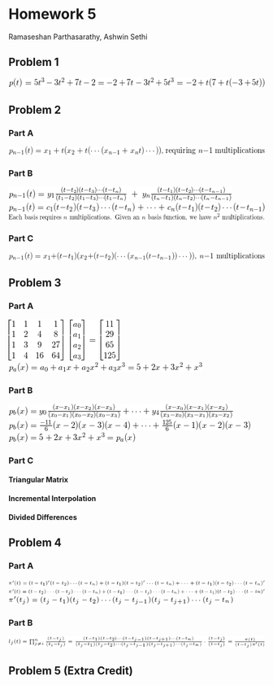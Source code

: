 # Homework 5
Ramaseshan Parthasarathy, Ashwin Sethi

## Problem 1
![](img/p1_horner.gif "horner")

## Problem 2

### Part A
![](img/p2a.gif "mono") 

### Part B
![](img/p2b1.gif "lag")  
![](img/p2b2.gif "lag2")  
![](img/p2b3.gif "lag3")

### Part C
![](img/p2c.gif "newt")

## Problem 3

### Part A
![](img/p3a1.gif "monomial")  
![](img/p3a2.gif "monomial2")

### Part B
![](img/p3b1.gif "lagrange1")  
![](img/p3b2.gif "lagrange2")  
![](img/p3b3.gif "lagrange3")

### Part C

#### Triangular Matrix

#### Incremental Interpolation

#### Divided Differences

## Problem 4

### Part A
![](img/p4a1.gif "four-one")    
![](img/p4a2.gif "four-two")  
![](img/p4a3.gif "four-three")

### Part B
![](img/p4b.gif "lag-four")    

## Problem 5 (Extra Credit)
